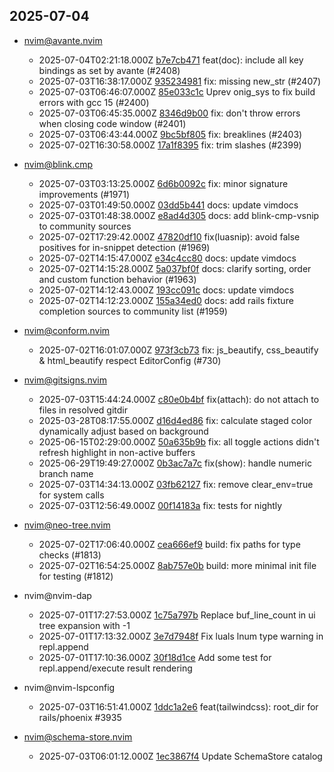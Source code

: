 ## 2025-07-04

* nvim@avante.nvim
  - 2025-07-04T02:21:18.000Z [b7e7cb471](https://github.com/yetone/avante.nvim/commit/b7e7cb4715dcc187931462598aabf0e7ef659e55) feat(doc): include all key bindings as set by avante (#2408)
  - 2025-07-03T16:38:17.000Z [935234981](https://github.com/yetone/avante.nvim/commit/935234981b01da1bbfc03de963eb5132e58fc805) fix: missing new_str (#2407)
  - 2025-07-03T06:46:07.000Z [85e033c1c](https://github.com/yetone/avante.nvim/commit/85e033c1c4177710c66bebe2d7d0c29994aad8b7) Uprev onig_sys to fix build errors with gcc 15 (#2400)
  - 2025-07-03T06:45:35.000Z [8346d9b00](https://github.com/yetone/avante.nvim/commit/8346d9b0058e2051a367a682f4459a789a0fa0ea) fix: don't throw errors when closing code window (#2401)
  - 2025-07-03T06:43:44.000Z [9bc5bf805](https://github.com/yetone/avante.nvim/commit/9bc5bf8053d6388fe0545247dc153742d54d928f) fix: breaklines (#2403)
  - 2025-07-02T16:30:58.000Z [17a1f8395](https://github.com/yetone/avante.nvim/commit/17a1f8395013ebe7b2d0510b3d99d8542243e0ca) fix: trim slashes (#2399)

* nvim@blink.cmp
  - 2025-07-03T03:13:25.000Z [6d6b0092c](https://github.com/Saghen/blink.cmp/commit/6d6b0092cfe570ade9b183cd53bb1a620290d02b) fix: minor signature improvements (#1971)
  - 2025-07-03T01:49:50.000Z [03dd5b441](https://github.com/Saghen/blink.cmp/commit/03dd5b4418c6b868387899c19d4b9867a42b1acb) docs: update vimdocs
  - 2025-07-03T01:48:38.000Z [e8ad4d305](https://github.com/Saghen/blink.cmp/commit/e8ad4d3052da178cbc9f5cb726ce9f8e99893abf) docs: add blink-cmp-vsnip to community sources
  - 2025-07-02T17:29:42.000Z [47820df10](https://github.com/Saghen/blink.cmp/commit/47820df10c5ef4bfae585a80f2baea5e90bac11d) fix(luasnip): avoid false positives for in-snippet detection (#1969)
  - 2025-07-02T14:15:47.000Z [e34c4cc80](https://github.com/Saghen/blink.cmp/commit/e34c4cc8058601a338975c837072fe61bf714b06) docs: update vimdocs
  - 2025-07-02T14:15:28.000Z [5a037bf0f](https://github.com/Saghen/blink.cmp/commit/5a037bf0ff7ba82f796b77ac65eb9708f1c11f50) docs: clarify sorting, order and custom function behavior (#1963)
  - 2025-07-02T14:12:43.000Z [193cc091c](https://github.com/Saghen/blink.cmp/commit/193cc091c09479f9d3ba58a052fd42a62855a686) docs: update vimdocs
  - 2025-07-02T14:12:23.000Z [155a34ed0](https://github.com/Saghen/blink.cmp/commit/155a34ed0e4bcccbc3de5145d044eaa00055325d) docs: add rails fixture completion sources to community list (#1959)

* nvim@conform.nvim
  - 2025-07-02T16:01:07.000Z [973f3cb73](https://github.com/stevearc/conform.nvim/commit/973f3cb73887d510321653044791d7937c7ec0fa) fix: js_beautify, css_beautify & html_beautify respect EditorConfig (#730)

* nvim@gitsigns.nvim
  - 2025-07-03T15:44:24.000Z [c80e0b4bf](https://github.com/lewis6991/gitsigns.nvim/commit/c80e0b4bfc411d5740a47adc8775fd1070f2028b) fix(attach): do not attach to files in resolved gitdir
  - 2025-03-28T08:17:55.000Z [d16d4ed86](https://github.com/lewis6991/gitsigns.nvim/commit/d16d4ed864478c13d9bdd74230af0a4cc12e644b) fix: calculate staged color dynamically adjust based on background
  - 2025-06-15T02:29:00.000Z [50a635b9b](https://github.com/lewis6991/gitsigns.nvim/commit/50a635b9bbd65a9b6d95e8ed7b7206348d11fde8) fix: all toggle actions didn't refresh highlight in non-active buffers
  - 2025-06-29T19:49:27.000Z [0b3ac7a7c](https://github.com/lewis6991/gitsigns.nvim/commit/0b3ac7a7cbb9999957bc5d8a1973214bfa37c3cf) fix(show): handle numeric branch name
  - 2025-07-03T14:34:13.000Z [03fb62127](https://github.com/lewis6991/gitsigns.nvim/commit/03fb6212779fa62bde4176719383bcd658fd7963) fix: remove clear_env=true for system calls
  - 2025-07-03T12:56:49.000Z [00f14183a](https://github.com/lewis6991/gitsigns.nvim/commit/00f14183abbcc38766d9d0b63f3f03174e3a3bd8) fix: tests for nightly

* nvim@neo-tree.nvim
  - 2025-07-02T17:06:40.000Z [cea666ef9](https://github.com/nvim-neo-tree/neo-tree.nvim/commit/cea666ef965884414b1b71f6b39a537f9238bdb2) build: fix paths for type checks (#1813)
  - 2025-07-02T16:54:25.000Z [8ab757e0b](https://github.com/nvim-neo-tree/neo-tree.nvim/commit/8ab757e0b632401576e8d667afa0a97179ef6870) build: more minimal init file for testing (#1812)

* nvim@nvim-dap
  - 2025-07-01T17:27:53.000Z [1c75a797b](https://github.com/mfussenegger/nvim-dap/commit/1c75a797b4017fec6491f509cf196c8c8833f26f) Replace buf_line_count in ui tree expansion with -1
  - 2025-07-01T17:13:32.000Z [3e7d7948f](https://github.com/mfussenegger/nvim-dap/commit/3e7d7948f5ddf837488507b654f6610810358f85) Fix luals lnum type warning in repl.append
  - 2025-07-01T17:10:36.000Z [30f18d1ce](https://github.com/mfussenegger/nvim-dap/commit/30f18d1ce13869a52d47780060de30d3d2935917) Add some test for repl.append/execute result rendering

* nvim@nvim-lspconfig
  - 2025-07-03T16:51:41.000Z [1ddc1a2e6](https://github.com/neovim/nvim-lspconfig/commit/1ddc1a2e692b120cda6d33c890461e49cb85d6bf) feat(tailwindcss): root_dir for rails/phoenix #3935

* nvim@schema-store.nvim
  - 2025-07-03T06:01:12.000Z [1ec3867f4](https://github.com/b0o/SchemaStore.nvim/commit/1ec3867f463dfe4ca37001348953d810c716d4d9) Update SchemaStore catalog